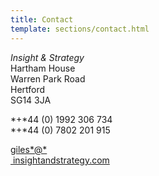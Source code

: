```yaml
---
title: Contact
template: sections/contact.html
---
```


*Insight & Strategy*  
Hartham House  
Warren Park Road  
Hertford  
SG14 3JA  

*+*44 (0) 1992 306 734  
*+*44 (0) 7802 201 915  

[giles*@*](mailto:giles@insightandstrategy.com)  
[ insightandstrategy.com](mailto:giles@insightandstrategy.com)
